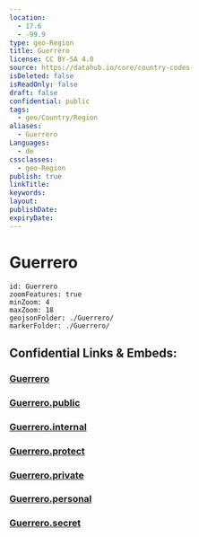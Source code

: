 ```yaml
---
location:
  - 17.6
  - -99.9
type: geo-Region
title: Guerrero
license: CC BY-SA 4.0
source: https://datahub.io/core/country-codes
isDeleted: false
isReadOnly: false
draft: false
confidential: public
tags:
  - geo/Country/Region
aliases:
  - Guerrero
Languages:
  - de
cssclasses:
  - geo-Region
publish: true
linkTitle:
keywords:
layout:
publishDate:
expiryDate:
---
```


# Guerrero

```leaflet
id: Guerrero
zoomFeatures: true 
minZoom: 4 
maxZoom: 18
geojsonFolder: ./Guerrero/
markerFolder: ./Guerrero/
```


## Confidential Links & Embeds: 

### [Guerrero](/_Standards/Earth/Continent/America~Central/Mexico/States~Mexico/Guerrero.md) 

### [Guerrero.public](/_public/Earth/Continent/America~Central/Mexico/States~Mexico/Guerrero.public.md) 

### [Guerrero.internal](/_internal/Earth/Continent/America~Central/Mexico/States~Mexico/Guerrero.internal.md) 

### [Guerrero.protect](/_protect/Earth/Continent/America~Central/Mexico/States~Mexico/Guerrero.protect.md) 

### [Guerrero.private](/_private/Earth/Continent/America~Central/Mexico/States~Mexico/Guerrero.private.md) 

### [Guerrero.personal](/_personal/Earth/Continent/America~Central/Mexico/States~Mexico/Guerrero.personal.md) 

### [Guerrero.secret](/_secret/Earth/Continent/America~Central/Mexico/States~Mexico/Guerrero.secret.md)

